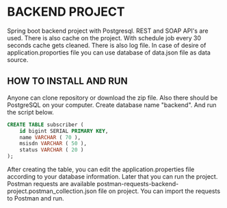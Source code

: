 # BACKEND PROJECT
Spring boot backend project with Postgresql. REST and SOAP API's are used.
There is also cache on the project. With schedule job every 30 seconds cache gets cleaned.
There is also log file. In case of desire of application.proporties file you can use database of data.json file as data source.

## HOW TO INSTALL AND RUN
Anyone can clone repository or download the zip file. Also there should be PostgreSQL on your computer.
Create database name "backend". And run the script below.
```sql
CREATE TABLE subscriber (
	id bigint SERIAL PRIMARY KEY,
	name VARCHAR ( 70 ),
	msisdn VARCHAR ( 50 ),
	status VARCHAR ( 20 )
);
```
After creating the table, you can edit the application.properties file according to your database information.
Later that you can run the project.
Postman requests are available postman-requests-backend-project.postman_collection.json file on project. You can import the requests to Postman and run.
